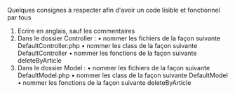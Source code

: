 Quelques consignes à respecter afin d'avoir un code lisible et fonctionnel par tous
1.	Ecrire en anglais, sauf les commentaires
2.	Dans le dossier Controller :
•	nommer les fichiers de la façon suivante DefaultController.php
•	nommer les class de la façon suivante DefaultController
•	nommer les fonctions de la façon suivante deleteByArticle
3.	Dans le dossier Model :
•	nommer les fichiers de la façon suivante DefaultModel.php
•	nommer les class de la façon suivante DefaultModel
•	nommer les fonctions de la façon suivante deleteByArticle
